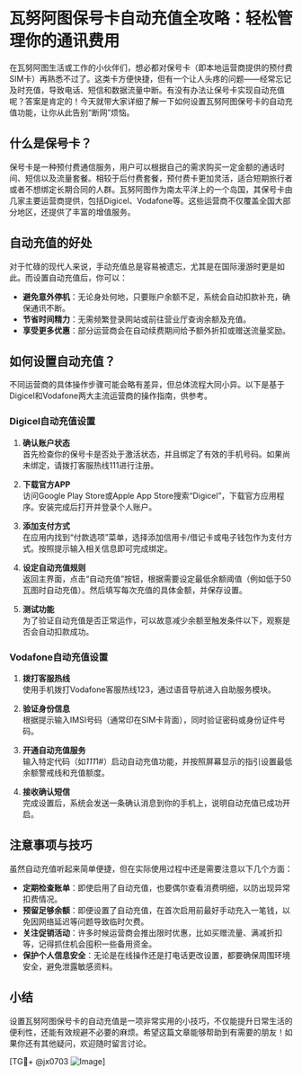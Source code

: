 # 瓦努阿图保号卡自动充值全攻略：轻松管理你的通讯费用

在瓦努阿图生活或工作的小伙伴们，想必都对保号卡（即本地运营商提供的预付费SIM卡）再熟悉不过了。这类卡方便快捷，但有一个让人头疼的问题——经常忘记及时充值，导致电话、短信和数据流量中断。有没有办法让保号卡实现自动充值呢？答案是肯定的！今天就带大家详细了解一下如何设置瓦努阿图保号卡的自动充值功能，让你从此告别“断网”烦恼。

## 什么是保号卡？

保号卡是一种预付费通信服务，用户可以根据自己的需求购买一定金额的通话时间、短信以及流量套餐。相较于后付费套餐，预付费卡更加灵活，适合短期旅行者或者不想绑定长期合同的人群。瓦努阿图作为南太平洋上的一个岛国，其保号卡由几家主要运营商提供，包括Digicel、Vodafone等。这些运营商不仅覆盖全国大部分地区，还提供了丰富的增值服务。

## 自动充值的好处

对于忙碌的现代人来说，手动充值总是容易被遗忘，尤其是在国际漫游时更是如此。而设置自动充值后，你可以：

- **避免意外停机**：无论身处何地，只要账户余额不足，系统会自动扣款补充，确保通讯不断。
- **节省时间精力**：无需频繁登录网站或前往营业厅查询余额及充值。
- **享受更多优惠**：部分运营商会在自动续费期间给予额外折扣或赠送流量奖励。

## 如何设置自动充值？

不同运营商的具体操作步骤可能会略有差异，但总体流程大同小异。以下是基于Digicel和Vodafone两大主流运营商的操作指南，供参考。

### Digicel自动充值设置

1. **确认账户状态**  
   首先检查你的保号卡是否处于激活状态，并且绑定了有效的手机号码。如果尚未绑定，请拨打客服热线111进行注册。

2. **下载官方APP**  
   访问Google Play Store或Apple App Store搜索“Digicel”，下载官方应用程序。安装完成后打开并登录个人账户。

3. **添加支付方式**  
   在应用内找到“付款选项”菜单，选择添加信用卡/借记卡或电子钱包作为支付方式。按照提示输入相关信息即可完成绑定。

4. **设定自动充值规则**  
   返回主界面，点击“自动充值”按钮，根据需要设定最低余额阈值（例如低于50瓦图时自动充值）。然后填写每次充值的具体金额，并保存设置。

5. **测试功能**  
   为了验证自动充值是否正常运作，可以故意减少余额至触发条件以下，观察是否会自动扣款成功。

### Vodafone自动充值设置

1. **拨打客服热线**  
   使用手机拨打Vodafone客服热线123，通过语音导航进入自助服务模块。

2. **验证身份信息**  
   根据提示输入IMSI号码（通常印在SIM卡背面），同时验证密码或身份证件号码。

3. **开通自动充值服务**  
   输入特定代码（如*111*1#）启动自动充值功能，并按照屏幕显示的指引设置最低余额警戒线和充值额度。

4. **接收确认短信**  
   完成设置后，系统会发送一条确认消息到你的手机上，说明自动充值已成功开启。

## 注意事项与技巧

虽然自动充值听起来简单便捷，但在实际使用过程中还是需要注意以下几个方面：

- **定期检查账单**：即使启用了自动充值，也要偶尔查看消费明细，以防出现异常扣费情况。
- **预留足够余额**：即便设置了自动充值，在首次启用前最好手动充入一笔钱，以免因网络延迟等问题导致临时欠费。
- **关注促销活动**：许多时候运营商会推出限时优惠，比如买赠流量、满减折扣等，记得抓住机会囤积一些备用资金。
- **保护个人信息安全**：无论是在线操作还是打电话更改设置，都要确保周围环境安全，避免泄露敏感资料。

## 小结

设置瓦努阿图保号卡的自动充值是一项非常实用的小技巧，不仅能提升日常生活的便利性，还能有效规避不必要的麻烦。希望这篇文章能够帮助到有需要的朋友！如果你还有其他疑问，欢迎随时留言讨论。

[TG💪+ @jx0703 ![Image](https://github.com/user-attachments/assets/dbca1d08-cadb-493c-b0ec-ad6f7a83f270)]